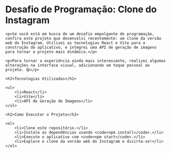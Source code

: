 <h1>Desafio de Programação: Clone do Instagram</h1>

    <p>Se você está em busca de um desafio empolgante de programação, confira este projeto que desenvolvi recentemente: um clone da versão web do Instagram. Utilizei as tecnologias React e Vite para a construção do aplicativo, e integrei uma API de geração de imagens para tornar o projeto mais dinâmico.</p>

    <p>Para tornar a experiência ainda mais interessante, realizei algumas alterações na interface visual, adicionando um toque pessoal ao projeto. 😄</p>

    <h2>Tecnologias Utilizadas</h2>

    <ul>
        <li>React</li>
        <li>Vite</li>
        <li>API de Geração de Imagens</li>
    </ul>

    <h2>Como Executar o Projeto</h2>

    <ol>
        <li>Clone este repositório.</li>
        <li>Instale as dependências usando <code>npm install</code>.</li>
        <li>Execute o aplicativo com <code>npm start</code>.</li>
        <li>Explore o clone da versão web do Instagram e divirta-se!</li>
    </ol>
